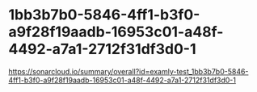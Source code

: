 # 1bb3b7b0-5846-4ff1-b3f0-a9f28f19aadb-16953c01-a48f-4492-a7a1-2712f31df3d0-1
https://sonarcloud.io/summary/overall?id=examly-test_1bb3b7b0-5846-4ff1-b3f0-a9f28f19aadb-16953c01-a48f-4492-a7a1-2712f31df3d0-1
